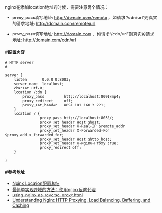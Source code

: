 


nginx在添加location地址的时候，需要注意两个情况：

* proxy_pass填写地址: http://domain.com/remote ，如请求“/cdn/url”则真实的请求地址: http://domain.com/remote/url

* proxy_pass填写地址: http://domain.com ，如请求“/cdn/url”则真实的请求地址: http://domain.com/cdn/url

#### #配置内容

```
# HTTP server
#

server {
    listen       0.0.0.0:8083;
    server_name  localhost;
    charset utf-8;
    location /cdn {
        proxy_pass         http://localhost:8091/mp4;
        proxy_redirect     off;
        proxy_set_header   HOST 192.168.2.221;
    }
    location / {
                proxy_pass http://localhost:8032/;
                proxy_set_header Host $host;
                proxy_set_header X-Real-IP $remote_addr;
                proxy_set_header X-Forwarded-For $proxy_add_x_forwarded_for;
                proxy_set_header Host $http_host;
                proxy_set_header X-NginX-Proxy true;
                proxy_redirect off;
    }

}
```

#### #参考地址
- [Nginx Location配置总结](http://blog.sina.com.cn/s/blog_97688f8e0100zws5.html)
- [最简单实现跨域的方法：使用nginx反向代理](http://blog.jobbole.com/90975/)
- [using-nginx-as-reverse-proxy.html](http://www.cyberciti.biz/tips/using-nginx-as-reverse-proxy.html)
- [Understanding Nginx HTTP Proxying, Load Balancing, Buffering, and Caching](https://www.digitalocean.com/community/tutorials/understanding-nginx-http-proxying-load-balancing-buffering-and-caching)